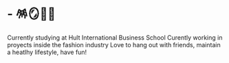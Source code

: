 # - 🪅🪞🧿🧸
Currently studying at Hult International Business School 
Curently working in proyects inside the fashion industry 
Love to hang out with friends, maintain a heatlhy lifestyle, have fun!
